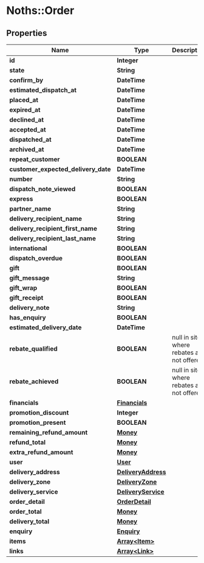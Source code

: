 # Noths::Order

## Properties
Name | Type | Description | Notes
------------ | ------------- | ------------- | -------------
**id** | **Integer** |  | 
**state** | **String** |  | 
**confirm_by** | **DateTime** |  | 
**estimated_dispatch_at** | **DateTime** |  | 
**placed_at** | **DateTime** |  | 
**expired_at** | **DateTime** |  | 
**declined_at** | **DateTime** |  | 
**accepted_at** | **DateTime** |  | 
**dispatched_at** | **DateTime** |  | 
**archived_at** | **DateTime** |  | [optional] 
**repeat_customer** | **BOOLEAN** |  | 
**customer_expected_delivery_date** | **DateTime** |  | 
**number** | **String** |  | 
**dispatch_note_viewed** | **BOOLEAN** |  | 
**express** | **BOOLEAN** |  | 
**partner_name** | **String** |  | 
**delivery_recipient_name** | **String** |  | 
**delivery_recipient_first_name** | **String** |  | 
**delivery_recipient_last_name** | **String** |  | 
**international** | **BOOLEAN** |  | 
**dispatch_overdue** | **BOOLEAN** |  | 
**gift** | **BOOLEAN** |  | 
**gift_message** | **String** |  | 
**gift_wrap** | **BOOLEAN** |  | 
**gift_receipt** | **BOOLEAN** |  | 
**delivery_note** | **String** |  | 
**has_enquiry** | **BOOLEAN** |  | 
**estimated_delivery_date** | **DateTime** |  | 
**rebate_qualified** | **BOOLEAN** | null in sites where rebates are not offered | [optional] 
**rebate_achieved** | **BOOLEAN** | null in sites where rebates are not offered | [optional] 
**financials** | [**Financials**](Financials.md) |  | 
**promotion_discount** | **Integer** |  | 
**promotion_present** | **BOOLEAN** |  | 
**remaining_refund_amount** | [**Money**](Money.md) |  | 
**refund_total** | [**Money**](Money.md) |  | 
**extra_refund_amount** | [**Money**](Money.md) |  | 
**user** | [**User**](User.md) |  | 
**delivery_address** | [**DeliveryAddress**](DeliveryAddress.md) |  | 
**delivery_zone** | [**DeliveryZone**](DeliveryZone.md) |  | 
**delivery_service** | [**DeliveryService**](DeliveryService.md) |  | 
**order_detail** | [**OrderDetail**](OrderDetail.md) |  | 
**order_total** | [**Money**](Money.md) |  | 
**delivery_total** | [**Money**](Money.md) |  | 
**enquiry** | [**Enquiry**](Enquiry.md) |  | 
**items** | [**Array&lt;Item&gt;**](Item.md) |  | 
**links** | [**Array&lt;Link&gt;**](Link.md) |  | 


